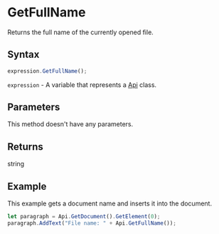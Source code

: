 # GetFullName

Returns the full name of the currently opened file.

## Syntax

```javascript
expression.GetFullName();
```

`expression` - A variable that represents a [Api](../Api.md) class.

## Parameters

This method doesn't have any parameters.

## Returns

string

## Example

This example gets a document name and inserts it into the document.

```javascript editor-
let paragraph = Api.GetDocument().GetElement(0);
paragraph.AddText("File name: " + Api.GetFullName());
```
